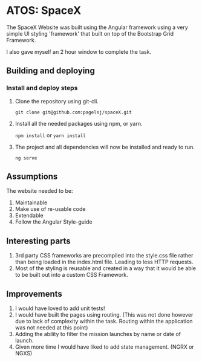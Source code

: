 
# ATOS: SpaceX

The SpaceX Website was built using the Angular framework using a very simple UI styling 'framework' that built on top of the Bootstrap Grid Framework.

I also gave myself an 2 hour window to complete the task.

## Building and deploying

### Install and deploy steps

 1. Clone the repository using git-cli.

    `git clone git@github.com:pagelsj/spaceX.git`
2. Install all the needed packages using npm, or yarn.

    `npm install` or `yarn install`
3. The project and all dependencies will now be installed and ready to run.

    `ng serve`

## Assumptions
The website needed to be:
1. Maintainable
2. Make use of re-usable code
3. Extendable
4. Follow the Angular Style-guide

## Interesting parts
1. 3rd party CSS frameworks are precompiled into the style.css file rather than being loaded in the index.html file. Leading to less HTTP requests.
2. Most of the styling is reusable and created in a way that it would be able to be built out into a custom CSS Framework.

## Improvements
1. I would have loved to add unit tests!
2. I would have built the pages using routing. (This was not done however due to lack of complexity within the task. Routing within the application was not needed at this point)
3. Adding the ability to filter the mission launches by name or date of launch.
4. Given more time I would have liked to add state management. (NGRX or NGXS)
